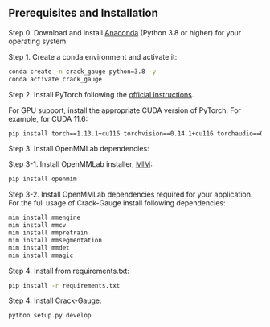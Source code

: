 ## Prerequisites and Installation

Step 0. Download and install [Anaconda](https://www.anaconda.com/products/individual) (Python 3.8 or higher) for your operating system.

Step 1. Create a conda environment and activate it:

```bash
conda create -n crack_gauge python=3.8 -y
conda activate crack_gauge
```

Step 2. Install PyTorch following the [official instructions](https://pytorch.org/get-started/locally/).

For GPU support, install the appropriate CUDA version of PyTorch. For example, for CUDA 11.6:

```bash
pip install torch==1.13.1+cu116 torchvision==0.14.1+cu116 torchaudio==0.13.1 --extra-index-url https://download.pytorch.org/whl/cu116
```

Step 3. Install OpenMMLab dependencies:

Step 3-1. Install OpenMMLab installer, [MIM](https://github.com/open-mmlab/mim):
    
```bash
pip install openmim
```

Step 3-2. Install OpenMMLab dependencies required for your application. For the full usage of Crack-Gauge install following dependencies:

```bash
mim install mmengine
mim install mmcv
mim install mmpretrain
mim install mmsegmentation
mim install mmdet 
mim install mmagic
```

Step 4. Install from requirements.txt:
    
```bash
pip install -r requirements.txt
``` 

Step 4. Install Crack-Gauge:

```bash
python setup.py develop
```